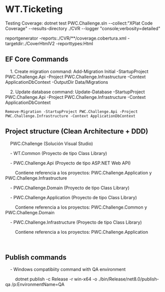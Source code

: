 # WT.Ticketing

  
Testing Coverage:
dotnet test PWC.Challenge.sln --collect:"XPlat Code Coverage" --results-directory ./CVR --logger "console;verbosity=detailed"

reportgenerator -reports:./CVR/**/coverage.cobertura.xml -targetdir:./CoverHtmlV2 -reporttypes:Html
## EF Core Commands

  

    1. Create migration command: Add-Migration Initial -StartupProject PWC.Challenge.Api -Project PWC.Challenge.Infrastructure -Context ApplicationDbContext -OutputDir Data/Migrations

    2. Update database command:  Update-Database -StartupProject PWC.Challenge.Api -Project PWC.Challenge.Infrastructure -Context ApplicationDbContext


	Remove-Migration -StartupProject PWC.Challenge.Api -Project PWC.Challenge.Infrastructure -Context ApplicationDbContext

## Project structure (Clean Architecture + DDD)

  

    PWC.Challenge (Solución Visual Studio)

    - WT.Common (Proyecto de tipo Class Library)

    - PWC.Challenge.Api (Proyecto de tipo ASP.NET Web API)

        Contiene referencia a los proyectos: PWC.Challenge.Application y PWC.Challenge.Infrastructure

    - PWC.Challenge.Domain (Proyecto de tipo Class Library)

    - PWC.Challenge.Application (Proyecto de tipo Class Library)

        Contiene referencia a los proyectos: PWC.Challenge.Common y PWC.Challenge.Domain

    - PWC.Challenge.Infrastructure (Proyecto de tipo Class Library)

        Contiene referencia a los proyectos: PWC.Challenge.Application

 
  

## Publish commands

  

    - Windows compatibiity command with QA environment

        dotnet publish -c Release -r win-x64 -o ./bin/Release/net8.0/publish-qa /p:EnvironmentName=QA